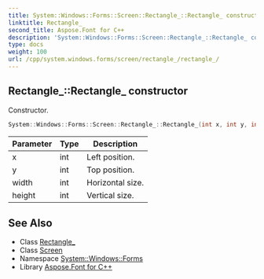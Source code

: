 ```yaml
---
title: System::Windows::Forms::Screen::Rectangle_::Rectangle_ constructor
linktitle: Rectangle_
second_title: Aspose.Font for C++
description: 'System::Windows::Forms::Screen::Rectangle_::Rectangle_ constructor. Constructor in C++.'
type: docs
weight: 100
url: /cpp/system.windows.forms/screen/rectangle_/rectangle_/
---
```

## Rectangle_::Rectangle_ constructor


Constructor.

```cpp
System::Windows::Forms::Screen::Rectangle_::Rectangle_(int x, int y, int width, int height)
```


| Parameter | Type | Description |
| --- | --- | --- |
| x | int | Left position. |
| y | int | Top position. |
| width | int | Horizontal size. |
| height | int | Vertical size. |

## See Also

* Class [Rectangle_](../)
* Class [Screen](../../)
* Namespace [System::Windows::Forms](../../../)
* Library [Aspose.Font for C++](../../../../)
